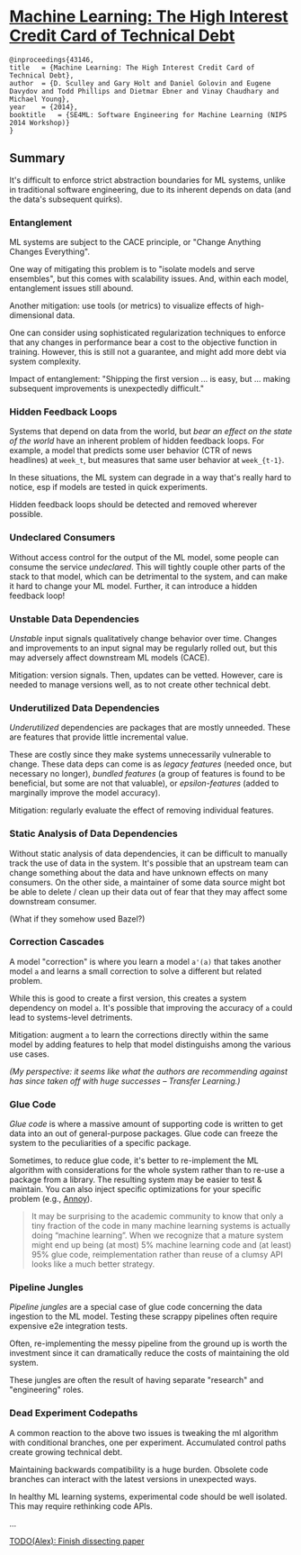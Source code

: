 # [Machine Learning: The High Interest Credit Card of Technical Debt](https://research.google/pubs/pub43146/)
```
@inproceedings{43146,
title	= {Machine Learning: The High Interest Credit Card of Technical Debt},
author	= {D. Sculley and Gary Holt and Daniel Golovin and Eugene Davydov and Todd Phillips and Dietmar Ebner and Vinay Chaudhary and Michael Young},
year	= {2014},
booktitle	= {SE4ML: Software Engineering for Machine Learning (NIPS 2014 Workshop)}
}
```

## Summary

It's difficult to enforce strict abstraction boundaries for ML systems, 
unlike in traditional software engineering, due to its inherent depends 
on data (and the data's subsequent quirks).

### Entanglement
ML systems are subject to the CACE principle, or "Change Anything 
Changes Everything".

One way of mitigating this problem is to "isolate models and serve 
ensembles", but this comes with scalability issues. And, within each 
model, entanglement issues still abound. 

Another mitigation: use tools (or metrics) to visualize effects of 
high-dimensional data. 

One can consider using sophisticated regularization techniques to 
enforce that any changes in performance bear a cost to the objective
function in training. However, this is still not a guarantee, and might
add more debt via system complexity. 

Impact of entanglement: "Shipping the first version ... is easy, but
... making subsequent improvements is unexpectedly difficult."

### Hidden Feedback Loops
Systems that depend on data from the world, but _bear an effect on the
state of the world_ have an inherent problem of hidden feedback loops.
For example, a model that predicts some user behavior (CTR of news 
headlines) at `week_t`, but measures that same user behavior at 
`week_{t-1}`. 

In these situations, the ML system can degrade in a way that's 
really hard to notice, esp if models are tested in quick experiments.

Hidden feedback loops should be detected and removed wherever possible. 

### Undeclared Consumers

Without access control for the output of the ML model, some people can
consume the service _undeclared_. This will tightly couple other parts
of the stack to that model, which can be detrimental to the system, and
can make it hard to change your ML model. Further, it can introduce a 
hidden feedback loop!

### Unstable Data Dependencies

_Unstable_ input signals qualitatively change behavior over time.
Changes and improvements to an input signal may be regularly rolled out, 
but this may adversely affect downstream ML models (CACE). 

Mitigation: version signals. Then, updates can be vetted. However, 
care is needed to manage versions well, as to not create other 
technical debt.

### Underutilized Data Dependencies

_Underutilized_ dependencies are packages that are mostly unneeded.
These are features that provide little incremental value.

These are costly since they make systems unnecessarily vulnerable to 
change. These data deps can come is as *legacy features* (needed once, 
but necessary no longer), *bundled features* (a group of features
is found to be beneficial, but some are not that valuable), or
*epsilon-features* (added to marginally improve the model accuracy).

Mitigation: regularly evaluate the effect of removing individual 
features.

### Static Analysis of Data Dependencies

Without static analysis of data dependencies, it can be difficult
to manually track the use of data in the system. It's possible that
an upstream team can change something about the data and have unknown
effects on many consumers. On the other side, a maintainer of some
data source might bot be able to delete / clean up their data out of
fear that they may affect some downstream consumer. 

(What if they somehow used Bazel?)

### Correction Cascades

A model "correction" is where you learn a model `a'(a)` that takes 
another model `a` and learns a small correction to solve a different
but related problem. 

While this is good to create a first version, this creates a system
dependency on model `a`. It's possible that improving the accuracy of
`a` could lead to systems-level detriments. 

Mitigation: augment `a` to learn the corrections directly within the 
same model by adding features to help that model distinguishs
among the various use cases. 

_(My perspective: it seems like what the authors are recommending 
against has since taken off with huge successes – Transfer Learning.)_

### Glue Code

_Glue code_ is where a massive amount of supporting code is written to 
get data into an out of general-purpose packages. 
Glue code can freeze the system to the peculiarities of a specific
package. 

Sometimes, to reduce glue code, it's better to re-implement the ML 
algorithm with considerations for the whole system rather than to 
re-use a package from a library. The resulting system may be
easier to test & maintain. You can also inject specific optimizations 
for your specific problem (e.g., [Annoy](https://github.com/spotify/annoy)).

> It may be surprising to the academic community to know that only a 
> tiny fraction of the code in many machine learning systems is 
> actually doing “machine learning”. When we recognize that a mature
> system might end up being (at most) 5% machine learning code and 
> (at least) 95% glue code, reimplementation rather than reuse of a 
> clumsy API looks like a much better strategy.

### Pipeline Jungles

_Pipeline jungles_ are a special case of glue code concerning the
data ingestion to the ML model. Testing these scrappy pipelines
often require expensive e2e integration tests. 

Often, re-implementing the messy pipeline from the ground up is 
worth the investment since it can dramatically reduce the costs of
maintaining the old system. 

These jungles are often the result of having separate "research" and
"engineering" roles. 

### Dead Experiment Codepaths

A common reaction to the above two issues is tweaking the ml algorithm
with conditional branches, one per experiment. Accumulated control 
paths create growing technical debt. 

Maintaining backwards compatibility is a huge burden. Obsolete code
branches can interact with the latest versions in unexpected ways.

In healthy ML learning systems, experimental code should be well 
isolated. This may require rethinking code APIs. 

...

[TODO(Alex): Finish dissecting paper](/TODO/)